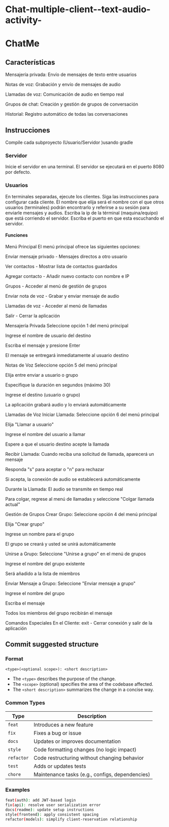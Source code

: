 # Chat-multiple-client--text-audio-activity-
# ChatMe

## Características

Mensajería privada: Envío de mensajes de texto entre usuarios

Notas de voz: Grabación y envío de mensajes de audio

Llamadas de voz: Comunicación de audio en tiempo real

Grupos de chat: Creación y gestión de grupos de conversación

Historial: Registro automático de todas las conversaciones

## Instrucciones

Compile cada subproyecto (Usuario/Servidor )usando gradle

### Servidor

Inicie el servidor en una terminal.
El servidor se ejecutará en el puerto 8080 por defecto.

### Usuarios

En terminales separadas, ejecute los clientes.
Siga las instrucciones para configurar cada cliente.
El nombre que elija será el nombre con el que otros usuarios (terminales) podrán encontrarlo y referirse a su sesión para enviarle mensajes y audios.
Escriba la ip de la términal (maquina/equipo) que está corriendo el servidor. Escriba el puerto en que esta escuchando el servidor.

#### Funciones 

Menú Principal
El menú principal ofrece las siguientes opciones:

Enviar mensaje privado - Mensajes directos a otro usuario

Ver contactos - Mostrar lista de contactos guardados

Agregar contacto - Añadir nuevo contacto con nombre e IP

Grupos - Acceder al menú de gestión de grupos

Enviar nota de voz - Grabar y enviar mensaje de audio

Llamadas de voz - Acceder al menú de llamadas

Salir - Cerrar la aplicación

Mensajería Privada
Seleccione opción 1 del menú principal

Ingrese el nombre de usuario del destino

Escriba el mensaje y presione Enter

El mensaje se entregará inmediatamente al usuario destino

Notas de Voz
Seleccione opción 5 del menú principal

Elija entre enviar a usuario o grupo

Especifique la duración en segundos (máximo 30)

Ingrese el destino (usuario o grupo)

La aplicación grabará audio y lo enviará automáticamente

Llamadas de Voz
Iniciar Llamada:
Seleccione opción 6 del menú principal

Elija "Llamar a usuario"

Ingrese el nombre del usuario a llamar

Espere a que el usuario destino acepte la llamada

Recibir Llamada:
Cuando reciba una solicitud de llamada, aparecerá un mensaje

Responda "s" para aceptar o "n" para rechazar

Si acepta, la conexión de audio se establecerá automáticamente

Durante la Llamada:
El audio se transmite en tiempo real

Para colgar, regrese al menú de llamadas y seleccione "Colgar llamada actual"

Gestión de Grupos
Crear Grupo:
Seleccione opción 4 del menú principal

Elija "Crear grupo"

Ingrese un nombre para el grupo

El grupo se creará y usted se unirá automáticamente

Unirse a Grupo:
Seleccione "Unirse a grupo" en el menú de grupos

Ingrese el nombre del grupo existente

Será añadido a la lista de miembros

Enviar Mensaje a Grupo:
Seleccione "Enviar mensaje a grupo"

Ingrese el nombre del grupo

Escriba el mensaje

Todos los miembros del grupo recibirán el mensaje

Comandos Especiales
En el Cliente:
exit - Cerrar conexión y salir de la aplicación

## Commit suggested structure

### Format

`<type>(<optional scope>): <short description>`


- The `<type>` describes the purpose of the change.
- The `<scope>` (optional) specifies the area of the codebase affected.
- The `<short description>` summarizes the change in a concise way.

### Common Types

| Type     | Description                                      |
|----------|--------------------------------------------------|
| `feat`   | Introduces a new feature                         |
| `fix`    | Fixes a bug or issue                             |
| `docs`   | Updates or improves documentation                |
| `style`  | Code formatting changes (no logic impact)        |
| `refactor` | Code restructuring without changing behavior   |
| `test`   | Adds or updates tests                            |
| `chore`  | Maintenance tasks (e.g., configs, dependencies)  |

### Examples

```bash
feat(auth): add JWT-based login
fix(api): resolve user serialization error
docs(readme): update setup instructions
style(frontend): apply consistent spacing
refactor(models): simplify client-reservation relationship




